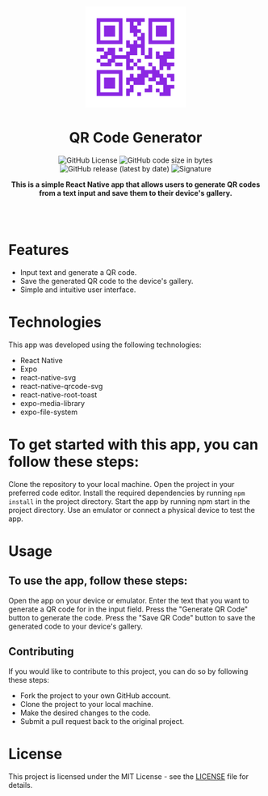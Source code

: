 <div align="center">
	<img src="assets/app-logo.png" width="200" height="200">
	<h1>QR Code Generator</h1>
  <p align="center">
    <img alt="GitHub License" src="https://img.shields.io/github/license/whybe7/QRCodeGenerator">
    <img alt="GitHub code size in bytes" src="https://img.shields.io/github/languages/code-size/whybe7/QRCodeGenerator">
    <img alt="GitHub release (latest by date)" src="https://img.shields.io/github/v/release/whybe7/QRCodeGenerator">
    <img alt="Signature" src="https://img.shields.io/badge/signature-YB-green">
  </p>
	<p>
		<b>This is a simple React Native app that allows users to generate QR codes from a text input and save them to their device's gallery.</b>
	</p>
	<br>
	<br>
</div>

# Features
- Input text and generate a QR code.
- Save the generated QR code to the device's gallery.
- Simple and intuitive user interface.

# Technologies
This app was developed using the following technologies:

- React Native
- Expo
- react-native-svg
- react-native-qrcode-svg
- react-native-root-toast
- expo-media-library
- expo-file-system

# To get started with this app, you can follow these steps:

Clone the repository to your local machine.
Open the project in your preferred code editor.
Install the required dependencies by running `npm install` in the project directory.
Start the app by running npm start in the project directory.
Use an emulator or connect a physical device to test the app.

# Usage
## To use the app, follow these steps:
Open the app on your device or emulator.
Enter the text that you want to generate a QR code for in the input field.
Press the "Generate QR Code" button to generate the code.
Press the "Save QR Code" button to save the generated code to your device's gallery.

## Contributing
If you would like to contribute to this project, you can do so by following these steps:

- Fork the project to your own GitHub account.
- Clone the project to your local machine.
- Make the desired changes to the code.
- Submit a pull request back to the original project.

# License
This project is licensed under the MIT License - see the [LICENSE](https://github.com/whybe7/QRCodeGenerator/blob/master/LICENSE) file for details.




